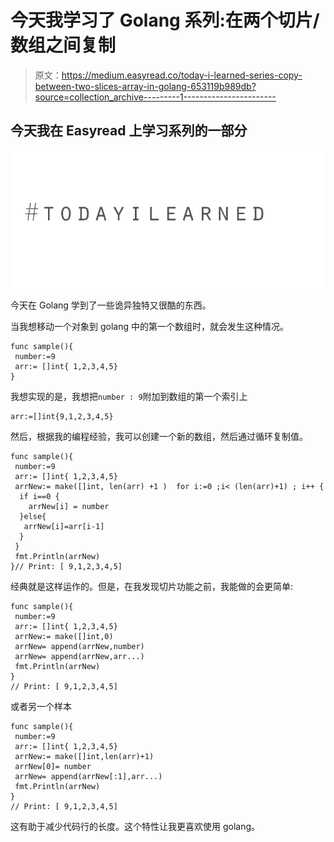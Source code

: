 # 今天我学习了 Golang 系列:在两个切片/数组之间复制

> 原文：<https://medium.easyread.co/today-i-learned-series-copy-between-two-slices-array-in-golang-653119b989db?source=collection_archive---------1----------------------->

## 今天我在 Easyread 上学习系列的一部分

![](img/20759d4d6177967a3472952abb281ea2.png)

今天在 Golang 学到了一些诡异独特又很酷的东西。

当我想移动一个对象到 golang 中的第一个数组时，就会发生这种情况。

```
func sample(){
 number:=9
 arr:= []int{ 1,2,3,4,5}
}
```

我想实现的是，我想把`number : 9`附加到数组的第一个索引上

```
arr:=[]int{9,1,2,3,4,5}
```

然后，根据我的编程经验，我可以创建一个新的数组，然后通过循环复制值。

```
func sample(){
 number:=9
 arr:= []int{ 1,2,3,4,5}
 arrNew:= make([]int, len(arr) +1 )  for i:=0 ;i< (len(arr)+1) ; i++ {
  if i==0 {
    arrNew[i] = number
  }else{
   arrNew[i]=arr[i-1]
  }
 }
 fmt.Println(arrNew)
}// Print: [ 9,1,2,3,4,5]
```

经典就是这样运作的。但是，在我发现切片功能之前，我能做的会更简单:

```
func sample(){
 number:=9
 arr:= []int{ 1,2,3,4,5}
 arrNew:= make([]int,0)
 arrNew= append(arrNew,number)
 arrNew= append(arrNew,arr...) 
 fmt.Println(arrNew)
}
// Print: [ 9,1,2,3,4,5]
```

或者另一个样本

```
func sample(){
 number:=9
 arr:= []int{ 1,2,3,4,5}
 arrNew:= make([]int,len(arr)+1)
 arrNew[0]= number
 arrNew= append(arrNew[:1],arr...) 
 fmt.Println(arrNew)
}
// Print: [ 9,1,2,3,4,5]
```

这有助于减少代码行的长度。这个特性让我更喜欢使用 golang。